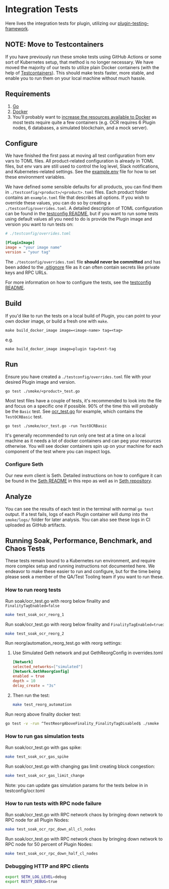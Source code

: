 # Integration Tests

Here lives the integration tests for plugin, utilizing our [plugin-testing-framework](https://github.com/goplugin/plugin-testing-framework).

## NOTE: Move to Testcontainers

If you have previously run these smoke tests using GitHub Actions or some sort of Kubernetes setup, that method is no longer necessary. We have moved the majority of our tests to utilize plain Docker containers (with the help of [Testcontainers](https://golang.testcontainers.org/)). This should make tests faster, more stable, and enable you to run them on your local machine without much hassle.

## Requirements

1. [Go](https://go.dev/)
2. [Docker](https://www.docker.com/)
3. You'll probably want to [increase the resources available to Docker](https://stackoverflow.com/questions/44533319/how-to-assign-more-memory-to-docker-container) as most tests require quite a few containers (e.g. OCR requires 6 Plugin nodes, 6 databases, a simulated blockchain, and a mock server).

## Configure

We have finished the first pass at moving all test configuration from env vars to TOML files. All product-related configuration is already in TOML files, but env vars are still used to control the log level, Slack notifications, and Kubernetes-related settings. See the [example.env](./example.env) file for how to set these environment variables.

We have defined some sensible defaults for all products, you can find them in `./testconfig/<product>/<product>.toml` files. Each product folder contains an `example.toml` file that describes all options. If you wish to override these values, you can do so by creating a `./testconfig/overrides.toml`. A detailed description of TOML configuration can be found in the [testconfig README](./testconfig/README.md), but if you want to run some tests using default values all you need to do is provide the Plugin image and version you want to run tests on:
```toml
# ./testconfig/overrides.toml

[PluginImage]
image = "your image name"
version = "your tag"
```

The `./testconfig/overrides.toml` file **should never be committed** and has been added to the [.gitignore](../.gitignore) file as it can often contain secrets like private keys and RPC URLs.

For more information on how to configure the tests, see the [testconfig README](./testconfig/README.md).

## Build

If you'd like to run the tests on a local build of Plugin, you can point to your own docker image, or build a fresh one with `make`.

`make build_docker_image image=<image-name> tag=<tag>`

e.g.

`make build_docker_image image=plugin tag=test-tag`

## Run

Ensure you have created a `./testconfig/overrides.toml` file with your desired Plugin image and version.

`go test ./smoke/<product>_test.go`

Most test files have a couple of tests, it's recommended to look into the file and focus on a specific one if possible. 90% of the time this will probably be the `Basic` test. See [ocr_test.go](./smoke/ocr_test.go) for example, which contains the `TestOCRBasic` test.

`go test ./smoke/ocr_test.go -run TestOCRBasic`

It's generally recommended to run only one test at a time on a local machine as it needs a lot of docker containers and can peg your resources otherwise. You will see docker containers spin up on your machine for each component of the test where you can inspect logs.

### Configure Seth

Our new evm client is Seth. Detailed instructions on how to configure it can be found in the [Seth README](./README_SETH.md) in this repo as well as in [Seth repository](https://github.com/goplugin/plugin-testing-framework/tree/main/seth).

## Analyze

You can see the results of each test in the terminal with normal `go test` output. If a test fails, logs of each Plugin container will dump into the `smoke/logs/` folder for later analysis. You can also see these logs in CI uploaded as GitHub artifacts.

## Running Soak, Performance, Benchmark, and Chaos Tests

These tests remain bound to a Kubernetes run environment, and require more complex setup and running instructions not documented here. We endeavor to make these easier to run and configure, but for the time being please seek a member of the QA/Test Tooling team if you want to run these.

### How to run reorg tests
Run soak/ocr_test.go with reorg below finality and `FinalityTagEnabled=false`

```bash
make test_soak_ocr_reorg_1
```

Run soak/ocr_test.go with reorg below finality and `FinalityTagEnabled=true`:

```bash
make test_soak_ocr_reorg_2
```

Run reorg/automation_reorg_test.go with reorg settings:

1. Use Simulated Geth network and put GethReorgConfig in overrides.toml

    ```toml
    [Network]
    selected_networks=["simulated"]
    [Network.GethReorgConfig]
    enabled = true
    depth = 10
    delay_create = "3s"
    ```

2. Then run the test:
    ```bash
    make test_reorg_automation
    ```

Run reorg above finality docker test:

```bash
go test -v -run ^TestReorgAboveFinality_FinalityTagDisabled$ ./smoke
```

### How to run gas simulation tests

Run soak/ocr_test.go with gas spike:

```bash
make test_soak_ocr_gas_spike
```

Run soak/ocr_test.go with changing gas limit creating block congestion:

```bash
make test_soak_ocr_gas_limit_change
```

Note: you can update gas simulation params for the tests below in in testconfig/ocr.toml

### How to run tests with RPC node failure

Run soak/ocr_test.go with RPC network chaos by bringing down network to RPC node for all Plugin Nodes:

```bash
make test_soak_ocr_rpc_down_all_cl_nodes
```

Run soak/ocr_test.go with RPC network chaos by bringing down network to RPC node for 50 percent of Plugin Nodes:

```bash
make test_soak_ocr_rpc_down_half_cl_nodes
```

### Debugging HTTP and RPC clients
```bash
export SETH_LOG_LEVEL=debug
export RESTY_DEBUG=true
```
